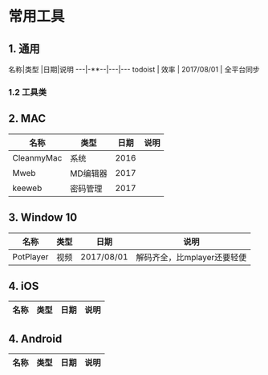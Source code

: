 # 常用工具

## 1. 通用

名称|类型 |日期|说明
---|-**--|---|---
todoist | 效率 | 2017/08/01 | 全平台同步

### 1.2 工具类

## 2. MAC

名称|类型 |日期|说明
---|---|---|---
CleanmyMac | 系统 | 2016 |
Mweb | MD编辑器 | 2017
keeweb | 密码管理 | 2017



## 3. Window 10

名称|类型 |日期|说明
---|---|---|---
PotPlayer | 视频 | 2017/08/01 | 解码齐全，比mplayer还要轻便


## 4. iOS

名称|类型 |日期|说明
---|---|---|---

## 4. Android

名称|类型 |日期|说明
---|---|---|---


